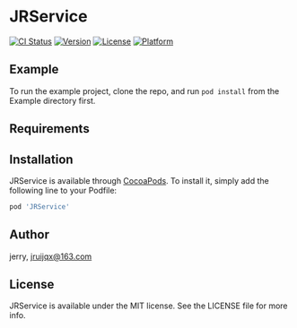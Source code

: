 # JRService

[![CI Status](https://img.shields.io/travis/xj/JRService.svg?style=flat)](https://travis-ci.org/xj/JRService)
[![Version](https://img.shields.io/cocoapods/v/JRService.svg?style=flat)](https://cocoapods.org/pods/JRService)
[![License](https://img.shields.io/cocoapods/l/JRService.svg?style=flat)](https://cocoapods.org/pods/JRService)
[![Platform](https://img.shields.io/cocoapods/p/JRService.svg?style=flat)](https://cocoapods.org/pods/JRService)

## Example

To run the example project, clone the repo, and run `pod install` from the Example directory first.

## Requirements

## Installation

JRService is available through [CocoaPods](https://cocoapods.org). To install
it, simply add the following line to your Podfile:

```ruby
pod 'JRService'
```

## Author

jerry, jruijqx@163.com

## License

JRService is available under the MIT license. See the LICENSE file for more info.
